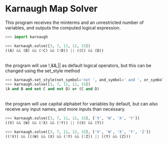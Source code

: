 # Karnaugh Map Solver

This program receives the minterms and an unrestricted number of variables, and outputs the computed logical expression.

```python
>>> import karnaugh

>>> karnaugh.solve([3, 7, 11, 12, 15])
((A) && (B) && (!C) && (!D)) || ((C) && (D))
```
\
the program will use !,&&,|| as default logical operators, but this can be changed using the set_style method
```python
>>> karnaugh.set_style(not_symbol='not ', and_symbol=' and ', or_symbol=' or ', paranthesize_variables=False)
>>> karnaugh.solve([3, 7, 11, 12, 15])
(A and B and not C and not D) or (C and D)
```
\
the program will use capital alphabet for variables by default, but can also receive any input names, and more inputs than necessary.
```python
>>> karnaugh.solve([3, 7, 11, 12, 15], ['V', 'W', 'X', 'Y'])
((V) && (W) && (!X) && (!Y)) || ((X) && (Y))

>>> karnaugh.solve([3, 7, 11, 12, 15], ['V', 'W', 'X', 'Y', 'Z'])
((!V)) && (((W) && (X) && (!Y) && (!Z)) || ((Y) && (Z)))
```
